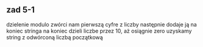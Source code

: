 ## zad 5-1

dzielenie modulo zwórci nam pierwszą cyfre z liczby
następnie dodaje ją na koniec stringa
na koniec dzieli liczbe przez 10, aż osiągnie zero
uzyskamy string z odwórconą liczbą początkową
